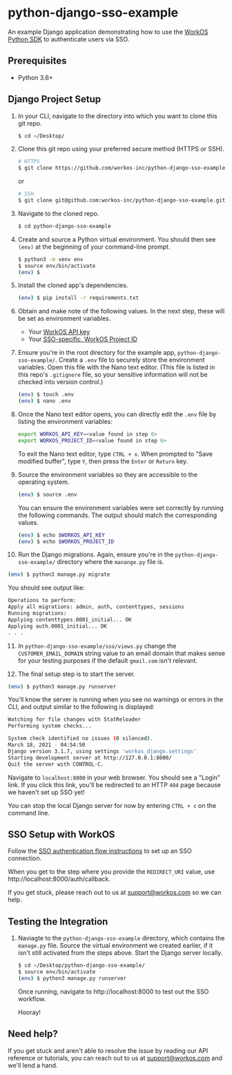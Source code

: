 # python-django-sso-example
An example Django application demonstrating how to use the [WorkOS Python SDK](https://github.com/workos-inc/workos-python) to authenticate users via SSO.

## Prerequisites
- Python 3.6+


## Django Project Setup

1. In your CLI, navigate to the directory into which you want to clone this git repo.
   ```bash
   $ cd ~/Desktop/
   ```

2. Clone this git repo using your preferred secure method (HTTPS or SSH).
   ```bash
   # HTTPS
   $ git clone https://github.com/workos-inc/python-django-sso-example.git
   ```

   or

   ```bash
   # SSH
   $ git clone git@github.com:workos-inc/python-django-sso-example.git
   ```

3. Navigate to the cloned repo.
   ```bash
   $ cd python-django-sso-example
   ```

4. Create and source a Python virtual environment. You should then see `(env)` at the beginning of your command-line prompt.
   ```bash
   $ python3 -m venv env
   $ source env/bin/activate
   (env) $
   ```

5. Install the cloned app's dependencies.
   ```bash
   (env) $ pip install -r requirements.txt
   ```

6. Obtain and make note of the following values. In the next step, these will be set as environment variables.
   - Your [WorkOS API key](https://dashboard.workos.com/api-keys)
   - Your [SSO-specific, WorkOS Project ID](https://dashboard.workos.com/sso/configuration)

7. Ensure you're in the root directory for the example app, `python-django-sso-example/`. Create a `.env` file to securely store the environment variables. Open this file with the Nano text editor. (This file is listed in this repo's `.gitignore` file, so your sensitive information will not be checked into version control.)
   ```bash
   (env) $ touch .env
   (env) $ nano .env
   ```

8. Once the Nano text editor opens, you can directly edit the `.env` file by listing the environment variables:
   ```bash
   export WORKOS_API_KEY=<value found in step 6>
   export WORKOS_PROJECT_ID=<value found in step 6>
   ```

   To exit the Nano text editor, type `CTRL + x`. When prompted to "Save modified buffer", type `Y`, then press the `Enter` or `Return` key.

9. Source the environment variables so they are accessible to the operating system.
   ```bash
   (env) $ source .env
   ```

   You can ensure the environment variables were set correctly by running the following commands. The output should match the corresponding values.
   ```bash
   (env) $ echo $WORKOS_API_KEY
   (env) $ echo $WORKOS_PROJECT_ID
   ```

10. Run the Django migrations. Again, ensure you're in the `python-django-sso-example/` directory where the `manange.py` file is.
   ```bash
   (env) $ python3 manage.py migrate
   ```

   You should see output like:
   ```bash
   Operations to perform:
   Apply all migrations: admin, auth, contenttypes, sessions
   Running migrations:
   Applying contenttypes.0001_initial... OK
   Applying auth.0001_initial... OK
   . . .
   ```

11. In `python-django-sso-example/sso/views.py` change the `CUSTOMER_EMAIL_DOMAIN` string value to an email domain that makes sense for your testing purposes if the default `gmail.com` isn't relevant.

12. The final setup step is to start the server.
   ```bash
   (env) $ python3 manage.py runserver
   ```

   You'll know the server is running when you see no warnings or errors in the CLI, and output similar to the following is displayed:

   ```bash
   Watching for file changes with StatReloader
   Performing system checks...

   System check identified no issues (0 silenced).
   March 18, 2021 - 04:54:50
   Django version 3.1.7, using settings 'workos_django.settings'
   Starting development server at http://127.0.0.1:8000/
   Quit the server with CONTROL-C.
   ```

   Navigate to `localhost:8000` in your web browser. You should see a "Login" link. If you click this link, you'll be redirected to an HTTP `404` page because we haven't set up SSO yet!

   You can stop the local Django server for now by entering `CTRL + c` on the command line.


## SSO Setup with WorkOS

Follow the [SSO authentication flow instructions](https://workos.com/docs/sso/guide/introduction) to set up an SSO connection.

When you get to the step where you provide the `REDIRECT_URI` value, use http://localhost:8000/auth/callback.

If you get stuck, please reach out to us at support@workos.com so we can help.

## Testing the Integration

1. Naviagte to the `python-django-sso-example` directory, which contains the `manage.py` file. Source the virtual environment we created earlier, if it isn't still activated from the steps above. Start the Django server locally.

   ```bash
   $ cd ~/Desktop/python-django-sso-example/
   $ source env/bin/activate
   (env) $ python3 manage.py runserver
   ```

   Once running, navigate to http://localhost:8000 to test out the SSO workflow.

   Hooray!

## Need help?

If you get stuck and aren't able to resolve the issue by reading our API reference or tutorials, you can reach out to us at support@workos.com and we'll lend a hand.
